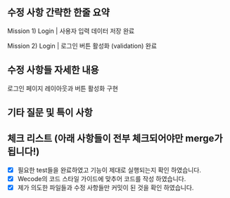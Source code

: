 ## 수정 사항 간략한 한줄 요약
Mission 1) Login | 사용자 입력 데이터 저장 완료 

Mission 2) Login | 로그인 버튼 활성화 (validation) 완료
		 
## 수정 사항들 자세한 내용
로그인 페이지 레이아웃과 버튼 활성화 구현

## 기타 질문 및 특이 사항

## 체크 리스트 (아래 사항들이 전부 체크되어야만 merge가 됩니다!)
- [x] 필요한 test들을 완료하였고 기능이 제대로 실행되는지 확인 하였습니다.
- [x] Wecode의 코드 스타일 가이드에 맞추어 코드를 작성 하였습니다.
- [x] 제가 의도한 파일들과 수정 사항들만 커밋이 된 것을 확인 하였습니다.
